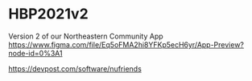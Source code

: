 # HBP2021v2
Version 2 of our Northeastern Community App
https://www.figma.com/file/Eq5oFMA2hi8YFKp5ecH6yr/App-Preview?node-id=0%3A1

https://devpost.com/software/nufriends
